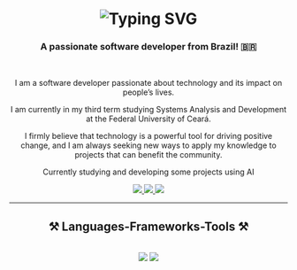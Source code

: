<h1 align="center">
     <img src="https://readme-typing-svg.demolab.com?font=Fira+Code&weight=600&size=25&pause=1000&color=ffffff&random=false&width=435&height=40&lines=Hi,+I'm+Arthur+Willame! 👨‍💻" alt="Typing SVG">
   
</h1>

<h3 align="center">A passionate software developer from Brazil! 🇧🇷</h3>


<br/>

<div align="center">
  
I am a software developer passionate about technology and its impact on people’s lives.  <br/>

  
I am currently in my third term studying Systems Analysis and Development at the Federal University of Ceará.   <br/>

I firmly believe that technology is a powerful tool for driving positive change, and I am always seeking new ways to apply my knowledge to projects that can benefit the community. <br/>

Currently studying and developing some projects using AI

</div>
 
<div align="center"> 
  <a href="mailto:arthurwillame2017@gmail.com">
    <img src="https://img.shields.io/badge/Gmail-333333?style=for-the-badge&logo=gmail&logoColor=red" />
  </a>
  <a href="https://www.linkedin.com/in/arthur-willame-14716b28b/" target="_blank">
    <img src="https://img.shields.io/badge/LinkedIn-0077B5?style=for-the-badge&logo=linkedin&logoColor=white" target="_blank" />
  </a>
  <a href="" target="_blank">
     <img src="https://img.shields.io/badge/Portfolio-FF5722?style=for-the-badge&logo=todoist&logoColor=white" target="_blank" /> <!-- sqlite, safari, google-chrome are other good icon options -->
  </a>
</div>

 <hr/>
 
<h2 align="center">⚒️ Languages-Frameworks-Tools ⚒️</h2>
<br/>
<div align="center">
    <img src="https://skillicons.dev/icons?i=react,nextjs,ts,js,tailwind,html,css,figma,git,vite,github" />
    <img src="https://skillicons.dev/icons?i=nodejs,python,express,postman,firebase,mongodb,prisma,mysql,postgres,docker,redux" /><br>
</div>

<br/>


